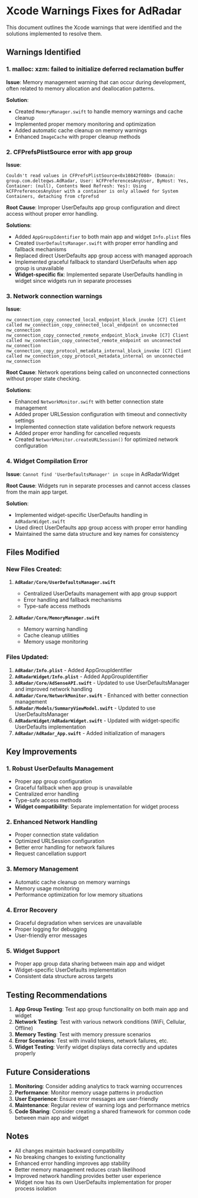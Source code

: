 # Xcode Warnings Fixes for AdRadar

This document outlines the Xcode warnings that were identified and the solutions implemented to resolve them.

## Warnings Identified

### 1. malloc: xzm: failed to initialize deferred reclamation buffer
**Issue**: Memory management warning that can occur during development, often related to memory allocation and deallocation patterns.

**Solution**: 
- Created `MemoryManager.swift` to handle memory warnings and cache cleanup
- Implemented proper memory monitoring and optimization
- Added automatic cache cleanup on memory warnings
- Enhanced `ImageCache` with proper cleanup methods

### 2. CFPrefsPlistSource error with app group
**Issue**: 
```
Couldn't read values in CFPrefsPlistSource<0x10842f080> (Domain: group.com.delteqws.AdRadar, User: kCFPreferencesAnyUser, ByHost: Yes, Container: (null), Contents Need Refresh: Yes): Using kCFPreferencesAnyUser with a container is only allowed for System Containers, detaching from cfprefsd
```

**Root Cause**: Improper UserDefaults app group configuration and direct access without proper error handling.

**Solutions**:
- Added `AppGroupIdentifier` to both main app and widget `Info.plist` files
- Created `UserDefaultsManager.swift` with proper error handling and fallback mechanisms
- Replaced direct UserDefaults app group access with managed approach
- Implemented graceful fallback to standard UserDefaults when app group is unavailable
- **Widget-specific fix**: Implemented separate UserDefaults handling in widget since widgets run in separate processes

### 3. Network connection warnings
**Issue**:
```
nw_connection_copy_connected_local_endpoint_block_invoke [C7] Client called nw_connection_copy_connected_local_endpoint on unconnected nw_connection
nw_connection_copy_connected_remote_endpoint_block_invoke [C7] Client called nw_connection_copy_connected_remote_endpoint on unconnected nw_connection
nw_connection_copy_protocol_metadata_internal_block_invoke [C7] Client called nw_connection_copy_protocol_metadata_internal on unconnected nw_connection
```

**Root Cause**: Network operations being called on unconnected connections without proper state checking.

**Solutions**:
- Enhanced `NetworkMonitor.swift` with better connection state management
- Added proper URLSession configuration with timeout and connectivity settings
- Implemented connection state validation before network requests
- Added proper error handling for cancelled requests
- Created `NetworkMonitor.createURLSession()` for optimized network configuration

### 4. Widget Compilation Error
**Issue**: `Cannot find 'UserDefaultsManager' in scope` in AdRadarWidget

**Root Cause**: Widgets run in separate processes and cannot access classes from the main app target.

**Solution**:
- Implemented widget-specific UserDefaults handling in `AdRadarWidget.swift`
- Used direct UserDefaults app group access with proper error handling
- Maintained the same data structure and key names for consistency

## Files Modified

### New Files Created:
1. **`AdRadar/Core/UserDefaultsManager.swift`**
   - Centralized UserDefaults management with app group support
   - Error handling and fallback mechanisms
   - Type-safe access methods

2. **`AdRadar/Core/MemoryManager.swift`**
   - Memory warning handling
   - Cache cleanup utilities
   - Memory usage monitoring

### Files Updated:
1. **`AdRadar/Info.plist`** - Added AppGroupIdentifier
2. **`AdRadarWidget/Info.plist`** - Added AppGroupIdentifier
3. **`AdRadar/Core/AdSenseAPI.swift`** - Updated to use UserDefaultsManager and improved network handling
4. **`AdRadar/Core/NetworkMonitor.swift`** - Enhanced with better connection management
5. **`AdRadar/Models/SummaryViewModel.swift`** - Updated to use UserDefaultsManager
6. **`AdRadarWidget/AdRadarWidget.swift`** - Updated with widget-specific UserDefaults implementation
7. **`AdRadar/AdRadar_App.swift`** - Added initialization of managers

## Key Improvements

### 1. Robust UserDefaults Management
- Proper app group configuration
- Graceful fallback when app group is unavailable
- Centralized error handling
- Type-safe access methods
- **Widget compatibility**: Separate implementation for widget process

### 2. Enhanced Network Handling
- Proper connection state validation
- Optimized URLSession configuration
- Better error handling for network failures
- Request cancellation support

### 3. Memory Management
- Automatic cache cleanup on memory warnings
- Memory usage monitoring
- Performance optimization for low memory situations

### 4. Error Recovery
- Graceful degradation when services are unavailable
- Proper logging for debugging
- User-friendly error messages

### 5. Widget Support
- Proper app group data sharing between main app and widget
- Widget-specific UserDefaults implementation
- Consistent data structure across targets

## Testing Recommendations

1. **App Group Testing**: Test app group functionality on both main app and widget
2. **Network Testing**: Test with various network conditions (WiFi, Cellular, Offline)
3. **Memory Testing**: Test with memory pressure scenarios
4. **Error Scenarios**: Test with invalid tokens, network failures, etc.
5. **Widget Testing**: Verify widget displays data correctly and updates properly

## Future Considerations

1. **Monitoring**: Consider adding analytics to track warning occurrences
2. **Performance**: Monitor memory usage patterns in production
3. **User Experience**: Ensure error messages are user-friendly
4. **Maintenance**: Regular review of warning logs and performance metrics
5. **Code Sharing**: Consider creating a shared framework for common code between main app and widget

## Notes

- All changes maintain backward compatibility
- No breaking changes to existing functionality
- Enhanced error handling improves app stability
- Better memory management reduces crash likelihood
- Improved network handling provides better user experience
- Widget now has its own UserDefaults implementation for proper process isolation 